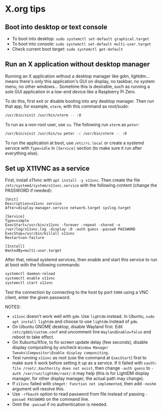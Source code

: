 # X.org tips

## Boot into desktop or text console

- To boot into desktop: `sudo systemctl set-default graphical.target`
- To boot into console: `sudo systemctl set-default multi-user.target`
- Check current boot target: `sudo systemctl get-default`

## Run an X application without desktop manager

Running an X application without a desktop manager like gdm, lightdm... means
there's only this application's GUI on display, no taskbar, no system menu, no
other windows... Sometime this is desirable, such as running a sole GUI
application in a low-end device like a Raspberry Pi Zero.

To do this, first exit or disable booting into any desktop manager. Then run
that app, for example, `xterm`, with this command as *root/sudo*:

```sh
/usr/bin/xinit /usr/bin/xterm -- :0
```

To run as a non-root user, use `su`. The following run `xterm` as `peter`:

```sh
/usr/bin/xinit /usr/bin/su peter -c /usr/bin/xterm -- :0
```

To run the application at boot, use `/etc/rc.local` or create a systemd service
with `Type=idle` in `[Service]` section (to make sure it run after everything
else).

## Set up X11VNC as a service

First, install x11vnc with `apt install -y x11vnc`. Then create the file `/etc/systemd/system/x11vnc.service` with the following content (change the PASSWORD if needed):

```systemd
[Unit] 
Description=x11vnc service 
After=display-manager.service network.target syslog.target 

[Service] 
Type=simple 
ExecStart=/usr/bin/x11vnc -forever -repeat -shared -o /var/log/x11vnc.log -display :0 -auth guess -passwd PASSWORD 
ExecStop=/usr/bin/killall x11vnc 
Restart=on-failure 

[Install] 
WantedBy=multi-user.target 
```

After that, reload systemd services, then enable and start this service to run at boot with the following commands:

```sh
systemctl daemon-reload
systemctl enable x11vnc
systemctl start x11vnc
```

Test the connection by connecting to the host by port `5900` using a VNC client, enter the given password.

NOTES:

- `x11vnc` doesn’t work well with `gdm`. Use `lightdm` instead. In Ubuntu, `sudo apt install lightdm` and choose to use `lightdm` instead of `gdm`.
- On Ubuntu GNOME desktop, disable Wayland first. Edit `/etc/gdm3/custom.conf` and uncomment line `WaylandEnable=false` and reboot to take effect.
- On Xubuntu/Xfce, to fix screen update delay (few seconds), disable display compositing by uncheck `Window Manager Tweaks\Compositor\Enable display compositing`. 
- Test running `x11vnc` as root (use the command at `ExecStart`) first to make sure it work before setting it up as a service. If it failed with `xauth: file /root/.Xauthority does not exist`, then change `-auth guess` to `-auth /var/run/lightdm/root/:0` may help (this is for LightDM display manager, for other display manager, the actual path may change).
- If `x11vnc` failed with `shmget: Function not implemented`, then add `-noshm` argument will resolve this. 
- Use `-rfbauth` option to read password from file instead of passing `-passwd PASSWORD` on the command line.
- Omit the `-passwd` if no authentication is needed.
